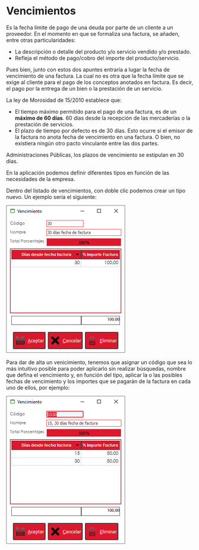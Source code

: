 # Vencimientos

Es la fecha límite de pago de una deuda por parte de un cliente a un proveedor. En el momento en que se formaliza una factura, se añaden, entre otras particularidades:

* La descripción o detalle del producto y/o servicio vendido y/o prestado.
* Refleja el método de pago/cobro del importe del producto/servicio.

Pues bien, junto con estos dos apuntes entraría a lugar la fecha de vencimiento de una factura. La cual no es otra que la fecha límite que se exige al cliente para el pago de los conceptos anotados en factura. Es decir, el pago por la entrega de un bien o la prestación de un servicio.

La ley de Morosidad de 15/2010 establece que:

* El tiempo máximo permitido para el pago de una factura, es de un **máximo de 60 días**. 60 días desde la recepción de las mercaderías o la prestación de servicios.
* El plazo de tiempo por defecto es de 30 días. Esto ocurre si el emisor de la factura no anota fecha de vencimiento en una factura. O bien, no existiera ningún otro pacto vinculante entre las dos partes.

Administraciones Públicas, los plazos de vencimiento se estipulan en 30 días.

En la aplicación podemos definir diferentes tipos en función de las necesidades de la empresa.

Dentro del listado de vencimientos, con doble clic podemos crear un tipo nuevo. Un ejemplo sería el siguiente:

![](../../../.gitbook/assets/image%20%28410%29.png)

Para dar de alta un venicimiento, tenemos que asignar un código que sea lo más intuitivo posible para poder aplicarlo sin realizar búsquedas, nombre que defina el vencimiento y, en función del tipo, aplicar la o las posibles fechas de vencimiento y los importes que se pagarán de la factura en cada uno de ellos, por ejemplo:

![](../../../.gitbook/assets/image%20%28356%29.png)

